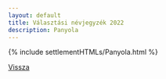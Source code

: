 ```yaml
---
layout: default
title: Választási névjegyzék 2022
description: Panyola
---
```


{% include settlementHTMLs/Panyola.html %}

[Vissza](../)